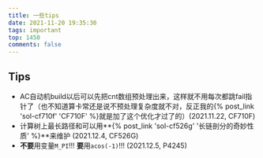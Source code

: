 ```yaml
---
title: 一些tips
date: 2021-11-20 19:35:30
tags: important
top: 1450
comments: false
---
```


## Tips
 - AC自动机build以后可以先把cnt数组预处理出来，这样就不用每次都跳fail指针了（也不知道算卡常还是说不预处理复杂度就不对，反正我的{% post_link 'sol-cf710f' 'CF710F' %}就是加了这个优化才过了的）(2021.11.22, CF710F)
 - 计算树上最长路径和可以用**{% post_link 'sol-cf526g' '长链剖分的奇妙性质' %}**来维护 (2021.12.4, CF526G)
 - **不要**用变量`M_PI`!!! **要**用`acos(-1)`!!! (2021.12.5, P4245)
